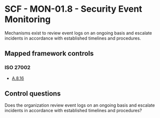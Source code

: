 # SCF - MON-01.8 - Security Event Monitoring
Mechanisms exist to review event logs on an ongoing basis and escalate incidents in accordance with established timelines and procedures.
## Mapped framework controls
### ISO 27002
- [A.8.16](../iso27002/a-8.md#a816)
  
## Control questions
Does the organization review event logs on an ongoing basis and escalate incidents in accordance with established timelines and procedures?
  